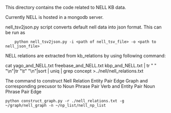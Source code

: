 This directory contains the code related to NELL KB data.

Currently NELL is hosted in a mongodb server.

nell_tsv2json.py script converts default nell data into json format.
This can be run as

        python nell_tsv2json.py -i <path of nell_tsv_file> -o <path to nell_json_file>

NELL relations are extracted from kb_relations by using following command:
    
cat yago_and_NELL.txt freebase_and_NELL.txt kbp_and_NELL.txt | tr " " "\n"|tr "\t" "\n"|sort | uniq  | grep concept >../nell/nell_relations.txt


The command to construct Nell Relation Entity Pair Edge Graph and corresponding precusor to Noun Phrase Pair Verb and Entity Pair Noun Phrase Pair Edge

    python construct_graph.py -r ./nell_relations.txt -g ~/graph/nell_graph -n ~/np_list/nell_np_list
